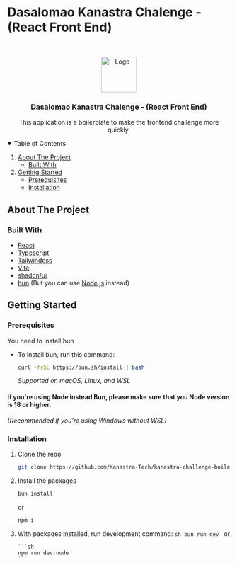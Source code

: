 # Dasalomao Kanastra Chalenge - (React Front End)

<!-- PROJECT -->
<br />
<p align="center">

  <img src="https://avatars.githubusercontent.com/u/96804932?s=200&v=4" alt="Logo" width="80" height="80">

  <h3 align="center">Dasalomao Kanastra Chalenge - (React Front End)</h3>

  <p align="center">
     This application is a boilerplate to make the frontend challenge more quickly.
    <br />
  </p>
</p>

<!-- TABLE OF CONTENTS -->
<details open="open">
  <summary>Table of Contents</summary>
  <ol>
    <li>
      <a href="#about-the-project">About The Project</a>
      <ul>
        <li><a href="#built-with">Built With</a></li>
      </ul>
    </li>
    <li>
      <a href="#getting-started">Getting Started</a>
      <ul>
        <li><a href="#prerequisites">Prerequisites</a></li>
        <li><a href="#installation">Installation</a></li>
      </ul>
    </li>
  </ol>
</details>

<!-- ABOUT THE PROJECT -->

## About The Project

### Built With

-   [React](https://reactjs.org/)
-   [Typescript](https://www.typescriptlang.org/)
-   [Tailwindcss](https://tailwindcss.com/)
-   [Vite](https://vitejs.dev)
-   [shadcn/ui](https://ui.shadcn.com/)
-   [bun](https://bun.sh/) (But you can use [Node.js](https://nodejs.org/en) instead)

<!-- GETTING STARTED -->

## Getting Started

### Prerequisites

You need to install bun

-   To install bun, run this command:
    ```sh
    curl -fsSL https://bun.sh/install | bash
    ```
    _Supported on macOS, Linux, and WSL_

#### If you're using Node instead Bun, please make sure that you Node version is 18 or higher.

_(Recommended if you're using Windows without WSL)_

### Installation

1.  Clone the repo
    ```sh
    git clone https://github.com/Kanastra-Tech/kanastra-challenge-boilerplate.git
    ```
2.  Install the packages

    ```sh
    bun install
    ```

    or

    ```sh
    npm i
    ```

3.  With packages installed, run development command:
    `sh
    bun run dev
    `
    or

        ```sh
        npm run dev:node
        ```

    <!-- MARKDOWN LINKS & IMAGES -->
    <!-- https://www.markdownguide.org/basic-syntax/#reference-style-links -->

    [contributors-shield]: https://img.shields.io/github/contributors/Kanastra-Tech/kanastra-challenge-boilerplate.svg?style=for-the-badge
    [contributors-url]: https://github.com/Kanastra-Tech/kanastra-challenge-boilerplate/graphs/contributors
    [forks-shield]: https://img.shields.io/github/forks/Kanastra-Tech/kanastra-challenge-boilerplate.svg?style=for-the-badge
    [forks-url]: https://github.com/Kanastra-Tech/kanastra-challenge-boilerplate/network/members
    [stars-shield]: https://img.shields.io/github/stars/Kanastra-Tech/kanastra-challenge-boilerplate.svg?style=for-the-badge
    [stars-url]: https://github.com/Kanastra-Tech/kanastra-challenge-boilerplate/stargazers
    [issues-shield]: https://img.shields.io/github/issues/Kanastra-Tech/kanastra-challenge-boilerplate.svg?style=for-the-badge
    [issues-url]: https://github.com/Kanastra-Tech/kanastra-challenge-boilerplate/issues
    [linkedin-shield]: https://img.shields.io/badge/-LinkedIn-black.svg?style=for-the-badge&logo=linkedin&colorB=555
    [linkedin-url]: https://www.linkedin.com/company/kanastra/
